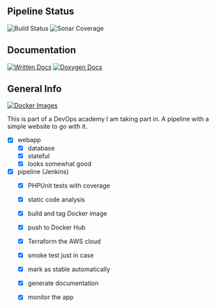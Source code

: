 ## Pipeline Status
![Build Status](https://jenkins-gl.bluecom.dev/buildStatus/icon?job=FinalProject%2Fdev)
![Sonar Coverage](https://sonarqube-gl.bluecom.dev/api/project_badges/measure?project=remigiusz-donczyk_final-project&metric=alert_status)

## Documentation
[![Written Docs](https://img.shields.io/badge/Manual-Documentation-2a4?logo=readthedocs&logoColor=2a4)](DOCS.md)
[![Doxygen Docs](https://img.shields.io/badge/Doxygen-Documentation-9cf?logo=readthedocs&logoColor=9cf)](https://remigiusz-donczyk.github.io/final-project)

## General Info
[![Docker Images](https://img.shields.io/badge/Docker%20Hub-Image%20Repository-blue?logo=docker)](https://hub.docker.com/repository/docker/remigiuszdonczyk/final-project/tags)

This is part of a DevOps academy I am taking part in. A pipeline with a simple website to go with it.

- [x] webapp
  - [x] database
  - [x] stateful
  - [x] looks somewhat good

- [x] pipeline (Jenkins)
  - [x] PHPUnit tests with coverage
  - [x] static code analysis
  - [x] build and tag Docker image
  - [x] push to Docker Hub
  - [x] Terraform the AWS cloud
  - [x] smoke test just in case
  - [x] mark as stable automatically
  - [x] generate documentation
  - [x] monitor the app

